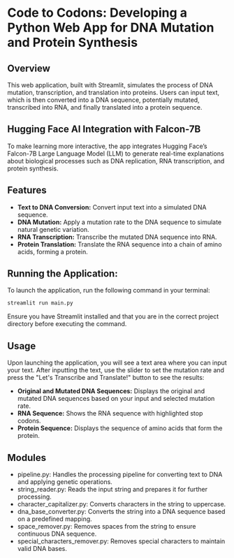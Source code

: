 # Code to Codons: Developing a Python Web App for DNA Mutation and Protein Synthesis

## Overview
This web application, built with Streamlit, simulates the process of DNA mutation, transcription, and translation into proteins. Users can input text, which is then converted into a DNA sequence, potentially mutated, transcribed into RNA, and finally translated into a protein sequence.

## Hugging Face AI Integration with Falcon-7B
To make learning more interactive, the app integrates Hugging Face’s Falcon-7B Large Language Model (LLM) to generate real-time explanations about biological processes such as DNA replication, RNA transcription, and protein synthesis.

## Features
- **Text to DNA Conversion:** Convert input text into a simulated DNA sequence.
- **DNA Mutation:** Apply a mutation rate to the DNA sequence to simulate natural genetic variation.
- **RNA Transcription:** Transcribe the mutated DNA sequence into RNA.
- **Protein Translation:** Translate the RNA sequence into a chain of amino acids, forming a protein.

## Running the Application:
To launch the application, run the following command in your terminal:

```bash
streamlit run main.py
```

Ensure you have Streamlit installed and that you are in the correct project directory before executing the command.

## Usage
Upon launching the application, you will see a text area where you can input your text. After inputting the text, use the slider to set the mutation rate and press the "Let's Transcribe and Translate!" button to see the results:

- **Original and Mutated DNA Sequences:** Displays the original and mutated DNA sequences based on your input and selected mutation rate.
- **RNA Sequence:** Shows the RNA sequence with highlighted stop codons.
- **Protein Sequence:** Displays the sequence of amino acids that form the protein.

## Modules
- pipeline.py: Handles the processing pipeline for converting text to DNA and applying genetic operations.
- string_reader.py: Reads the input string and prepares it for further processing.
- character_capitalizer.py: Converts characters in the string to uppercase.
- dna_base_converter.py: Converts the string into a DNA sequence based on a predefined mapping.
- space_remover.py: Removes spaces from the string to ensure continuous DNA sequence.
- special_characters_remover.py: Removes special characters to maintain valid DNA bases.
